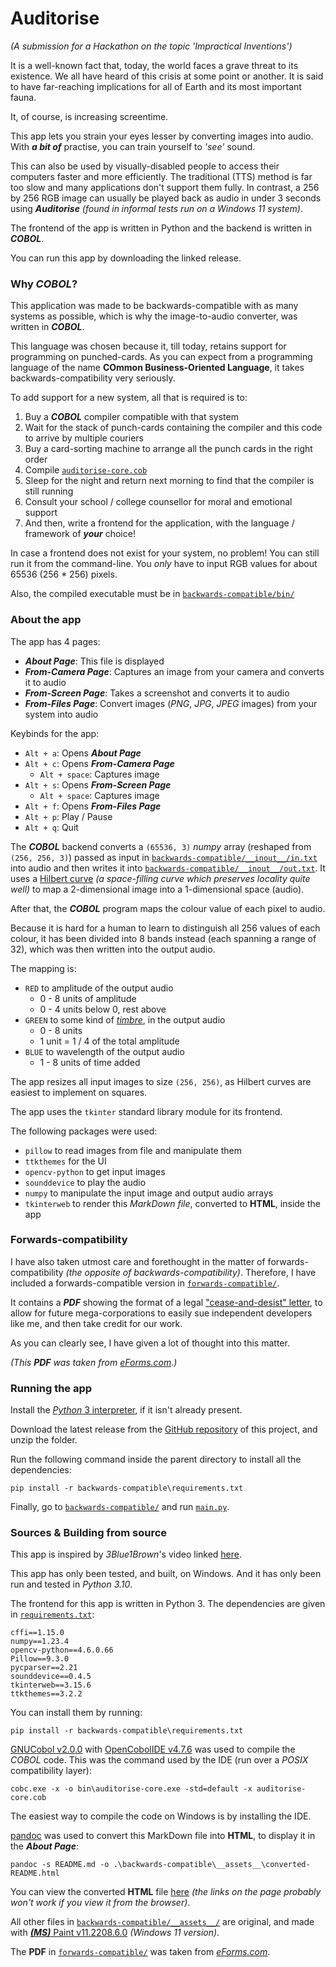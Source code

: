 
# Auditorise

*(A submission for a Hackathon on the topic 'Impractical Inventions')*

It is a well-known fact that, today, the world faces a grave threat to its existence.
We all have heard of this crisis at some point or another. It is said to have far-reaching 
implications for all of Earth and its most important fauna. 

It, of course, is increasing screentime.

This app lets you strain your eyes lesser by converting images into audio. With 
_**a bit of**_ practise, you can train yourself to _'see'_ sound.

This can also be used by visually-disabled people to access their computers faster and more 
efficiently. The traditional (TTS) method is far too slow and many applications don't support 
them fully. In contrast, a 256 by 256 RGB image can usually be played back as audio in under 
3 seconds using **_Auditorise_** _(found in informal tests run on a Windows 11 system)_.

The frontend of the app is written in Python and the backend is written in **_COBOL_**.

You can run this app by downloading the linked release.

### Why _COBOL_?

This application was made to be backwards-compatible with as many systems as possible, which 
is why the image-to-audio converter, was written in 
**_COBOL_**. 

This language was chosen because it, till today, retains support for programming on punched-cards. 
As you can expect from a programming language of the name **COmmon Business-Oriented Language**, it
takes backwards-compatibility very seriously.

To add support for a new system, all that is required is to:

1. Buy a **_COBOL_** compiler compatible with that system
2. Wait for the stack of punch-cards containing the compiler and this code to arrive by 
   multiple couriers
3. Buy a card-sorting machine to arrange all the punch cards in the right order
4. Compile [`auditorise-core.cob`](backwards-compatible/auditorise-core.cob)
5. Sleep for the night and return next morning to find that the compiler is still running
6. Consult your school / college counsellor for moral and emotional support
7. And then, write a frontend for the application, with the language / framework of _**your**_
   choice!

In case a frontend does not exist for your system, no problem! You can still run it from the 
command-line. You _only_ have to input RGB values for about 65536 (256 * 256) pixels.

Also, the compiled executable must be in [`backwards-compatible/bin/`](backwards-compatible/bin)


### About the app

The app has 4 pages:

- **_About Page_**: This file is displayed
- **_From-Camera Page_**: Captures an image from your camera and converts it to audio
- **_From-Screen Page_**: Takes a screenshot and converts it to audio
- **_From-Files Page_**: Convert images (_PNG_, _JPG_, _JPEG_ images) from your system into audio

Keybinds for the app:

- `Alt + a`: Opens **_About Page_**
- `Alt + c`: Opens **_From-Camera Page_**
  - `Alt + space`: Captures image
- `Alt + s`: Opens **_From-Screen Page_**
  - `Alt + space`: Captures image
- `Alt + f`: Opens **_From-Files Page_**
- `Alt + p`: Play / Pause
- `Alt + q`: Quit

The **_COBOL_** backend converts a `(65536, 3)` _numpy_ array (reshaped from `(256, 256, 3)`) passed 
as input in [`backwards-compatible/__inout__/in.txt`](backwards-compatible/__inout__/in.txt) into 
audio and then writes it into 
[`backwards-compatible/__inout__/out.txt`](backwards-compatible/__inout__/out.txt).
It uses a [Hilbert curve](https://en.wikipedia.org/wiki/Hilbert_curve) _(a space-filling curve which 
preserves locality quite well)_ to map a 2-dimensional image into a 1-dimensional space (audio).

After that, the **_COBOL_** program maps the colour value of each pixel to audio.

Because it is hard for a human to learn to distinguish all 256 values of each colour, it has been
divided into 8 bands instead (each spanning a range of 32), which was then written into the output
audio.

The mapping is:

- `RED` to amplitude of the output audio
  - 0 - 8 units of amplitude
  - 0 - 4 units below 0, rest above
- `GREEN` to some kind of [_timbre_](https://en.wikipedia.org/wiki/Timbre), in the output audio
  - 0 - 8 units
  - 1 unit = 1 / 4 of the total amplitude
- `BLUE` to wavelength of the output audio
  - 1 - 8 units of time added

The app resizes all input images to size `(256, 256)`, as Hilbert curves are easiest to implement 
on squares.

The app uses the `tkinter` standard library module for its frontend.

The following packages were used:
- `pillow` to read images from file and manipulate them
- `ttkthemes` for the UI
- `opencv-python` to get input images
- `sounddevice` to play the audio
- `numpy` to manipulate the input image and output audio arrays
- `tkinterweb` to render this _MarkDown file_, converted to **HTML**, inside the app

### Forwards-compatibility

I have also taken utmost care and forethought in the matter of 
forwards-compatibility _(the opposite of backwards-compatibility)_.
Therefore, I have included a forwards-compatible version in 
[`forwards-compatible/`](forwards-compatible). 

It contains a **_PDF_** showing the format of a legal 
["cease-and-desist" letter](forwards-compatible/General-Cease-and-Desist-Letter-Template.pdf),
to allow for future mega-corporations to easily sue independent developers like me, and then 
take credit for our work. 

As you can clearly see, I have given a lot of thought into this matter.

_(This **PDF** was taken from 
[eForms.com](https://eforms.com/download/2018/01/General-Cease-and-Desist-Letter-Template.pdf).)_

### Running the app

Install the [_Python_ 3 interpreter](https://www.python.org/downloads/), if it isn't already present.

Download the latest release from the 
[GitHub repository](https://github.com/Highly-Unstable-Hadron/Auditorise) 
of this project, and unzip the folder.

Run the following command inside the parent directory to install all the dependencies:
```commandline
pip install -r backwards-compatible\requirements.txt
```

Finally, go to [`backwards-compatible/`](backwards-compatible) and run 
[`main.py`](backwards-compatible/main.py).

### Sources & Building from source

This app is inspired by _3Blue1Brown_'s video linked 
[here](https://www.3blue1brown.com/lessons/hilbert-curve).

This app has only been tested, and built, on Windows. And it has only been run and tested in 
_Python 3.10_.

The frontend for this app is written in Python 3. The dependencies are given in 
[`requirements.txt`](backwards-compatible/requirements.txt): 
```commandline
cffi==1.15.0
numpy==1.23.4
opencv-python==4.6.0.66
Pillow==9.3.0
pycparser==2.21
sounddevice==0.4.5
tkinterweb==3.15.6
ttkthemes==3.2.2
```

You can install them by running:
```commandline
pip install -r backwards-compatible\requirements.txt
```

[GNUCobol v2.0.0](https://sourceforge.net/projects/gnucobol/) with 
[OpenCobolIDE v4.7.6](https://pypi.org/project/OpenCobolIDE/) was used to compile the *_COBOL_* code.
This was the command used by the IDE (run over a _POSIX_ compatibility layer):
```commandline
cobc.exe -x -o bin\auditorise-core.exe -std=default -x auditorise-core.cob
```
The easiest way to compile the code on Windows is by installing the IDE.

[pandoc](https://pandoc.org/index.html) was used to convert this MarkDown file into **HTML**, to 
display it in the **_About Page_**:
```commandline
pandoc -s README.md -o .\backwards-compatible\__assets__\converted-README.html
```
You can view the converted **HTML** file [here](backwards-compatible/__assets__/converted-README.html) 
_(the links on the page probably won't work if you view it from the browser)_.

All other files in [`backwards-compatible/__assets__/`](backwards-compatible/__assets__) are 
original, and made with 
[**_(MS)_** Paint v11.2208.6.0](https://apps.microsoft.com/store/detail/paint/9PCFS5B6T72H) 
_(Windows 11 version)_.

The **PDF** in 
[`forwards-compatible/`](forwards-compatible/General-Cease-and-Desist-Letter-Template.pdf) was
taken from 
[_eForms.com_](https://eforms.com/download/2018/01/General-Cease-and-Desist-Letter-Template.pdf).
